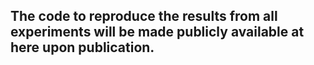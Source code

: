 ## The code to reproduce the results from all experiments will be made publicly available at here upon publication.
